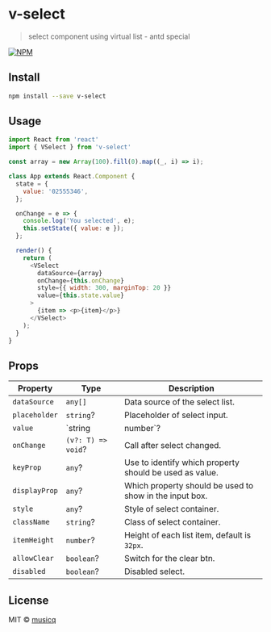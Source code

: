 # v-select

> select component using virtual list - antd special

[![NPM](https://img.shields.io/npm/v/v-select.svg)](https://www.npmjs.com/package/v-select)

## Install

```bash
npm install --save v-select
```

## Usage

```javascript
import React from 'react'
import { VSelect } from 'v-select'

const array = new Array(100).fill(0).map((_, i) => i);

class App extends React.Component {
  state = {
    value: '02555346',
  };

  onChange = e => {
    console.log('You selected', e);
    this.setState({ value: e });
  };

  render() {
    return (
      <VSelect
        dataSource={array}
        onChange={this.onChange}
        style={{ width: 300, marginTop: 20 }}
        value={this.state.value}
      >
        {item => <p>{item}</p>}
      </VSelect>
    );
  }
}
```

## Props

| Property      | Type               | Description                                             |
| ------------- | ------------------ | ------------------------------------------------------- |
| `dataSource`  | `any[]`            | Data source of the select list.                         |
| `placeholder` | `string`?          | Placeholder of select input.                            |
| `value`       | `string | number`? | Value of select.                                        |
| `onChange`    | `(v?: T) => void`? | Call after select changed.                              |
| `keyProp`     | `any`?             | Use to identify which property should be used as value. |
| `displayProp` | `any`?             | Which property should be used to show in the input box. |
| `style`       | `any`?             | Style of select container.                              |
| `className`   | `string`?          | Class of select container.                              |
| `itemHeight`  | `number`?          | Height of each list item, default is `32px`.            |
| `allowClear`  | `boolean`?         | Switch for the clear btn.                               |
| `disabled`    | `boolean`?         | Disabled select.                                        |

## License

MIT © [musicq](https://github.com/musicq)
